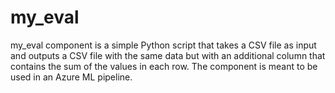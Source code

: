 # my_eval
my_eval component is a simple Python script that takes a CSV file as input and outputs a CSV file with the same data but with an additional column that contains the sum of the values in each row. The component is meant to be used in an Azure ML pipeline.
